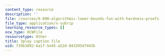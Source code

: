 ```yaml
---
content_type: resource
description: ''
file: /courses/6-890-algorithmic-lower-bounds-fun-with-hardness-proofs-fall-2014/f39b10926a1f5e45a52d843395d7443b_ccD0yAk1wL0.vtt
file_type: application/x-subrip
learning_resource_types: []
ocw_type: OCWFile
resourcetype: Other
title: 3play caption file
uid: f39b1092-6a1f-5e45-a52d-843395d7443b
---
```

